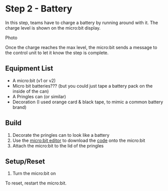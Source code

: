 # Step 2 - Battery

In this step, teams have to charge a battery by running around with it.  The charge level is shown on the micro:bit display.

Photo

Once the charge reaches the max level, the micro:bit sends a message to the control unit to let it know the step is complete.


## Equipment List

* A micro:bit (v1 or v2)
* Micro bit batteries??? (but you could just tape a battery pack on the inside of the can)
* A Pringles can (or similar)
* Decoration (I used orange card & black tape, to mimic a common battery brand)


## Build

1. Decorate the pringles can to look like a battery
2. Use the [micro:bit editor](https://python.microbit.org/v/3/) to download the [code](battery.py) onto the micro:bit
3. Attach the micro:bit to the lid of the pringles 


## Setup/Reset

1. Turn the micro:bit on

To reset, restart the micro:bit.